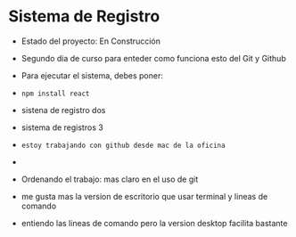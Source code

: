 <h1> Sistema de Registro </h1>

- Estado del proyecto: En Construcción

- Segundo dia de curso para enteder como funciona esto del Git y Github

- Para ejecutar el sistema, debes poner:

- ``` npm install react ``` 
- sistena de registro dos
- sistema de registros 3
- ``` estoy trabajando con github desde mac de la oficina ```
- 
- Ordenando el trabajo: mas claro en el uso de git 
- me gusta mas la version de escritorio que usar terminal y lineas de comando
- entiendo las lineas de comando pero la version desktop facilita bastante

